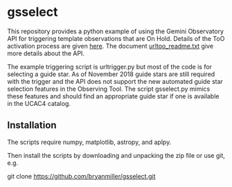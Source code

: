 # gsselect
This repository provides a python example of using the 
Gemini Observatory API for triggering template observations
that are On Hold. Details of the ToO activation process are
given [here](https://www.gemini.edu/sciops/observing-gemini/phase-ii-and-s/w-tools/too-activation).
The document [urltoo_readme.txt](https://github.com/bryanmiller/gsselect/blob/master/urltoo_readme.txt)
give more details about the API.

The example triggering script is urltrigger.py but most of the 
code is for selecting a guide star. As of November 2018 guide 
stars are still required with the trigger and the API does
not support the new automated guide star selection features 
in the Observing Tool. The script gsselect.py mimics these 
features and should find an appropriate guide star if one is 
available in the UCAC4 catalog. 

## Installation
The scripts require numpy, matplotlib, astropy, and aplpy. 

Then install the scripts by downloading and unpacking the zip
file or use git, e.g.

git clone https://github.com/bryanmiller/gsselect.git

